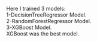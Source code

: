 Here I trained 3 models:  
1-DecisionTreeRegressor Model.  
2-RandomForestRegressor Model.  
3-XGBoost Model.  
XGBoost was the best model.  
